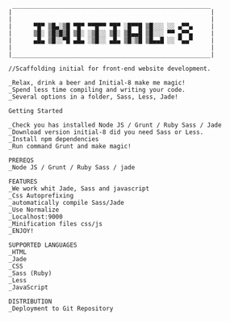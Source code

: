 
	 _______________________________________________________
	| 	  											        |
	|	  											        |
	|      ▀█▀ ▒█▄░▒█ ▀█▀ ▀▀█▀▀ ▀█▀ ░█▀▀█ ▒█░░░ ░░ ▄▀▀▄     |
	|      ▒█░ ▒█▒█▒█ ▒█░ ░▒█░░ ▒█░ ▒█▄▄█ ▒█░░░ ▀▀ ▄▀▀▄     |
	|      ▄█▄ ▒█░░▀█ ▄█▄ ░▒█░░ ▄█▄ ▒█░▒█ ▒█▄▄█ ░░ ▀▄▄▀     |
	|	  				            					    |
	|_______________________________________________________|

	//Scaffolding initial for front-end website development.

	_Relax, drink a beer and Initial-8 make me magic!
	_Spend less time compiling and writing your code.
	_Several options in a folder, Sass, Less, Jade!

	Getting Started

	_Check you has installed Node JS / Grunt / Ruby Sass / Jade
	_Download version initial-8 did you need Sass or Less.
	_Install npm dependencies
	_Run command Grunt and make magic!

	PREREQS
	_Node JS / Grunt / Ruby Sass / jade

	FEATURES
	_We work whit Jade, Sass and javascript
	_Css Autoprefixing
	_automatically compile Sass/Jade
	_Use Normalize
	_Localhost:9000
	_Minification files css/js
	_ENJOY!

	SUPPORTED LANGUAGES
	_HTML
	_Jade
	_CSS
	_Sass (Ruby)
	_Less
	_JavaScript

	DISTRIBUTION
	_Deployment to Git Repository